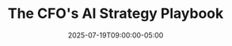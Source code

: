 ---
title: "The CFO's AI Strategy Playbook"
date: 2025-07-19T09:00:00-05:00
draft: false
description: "A comprehensive framework for CFOs and finance leaders to develop and implement a strategic AI roadmap for finance transformation."
slug: "cfo-ai-strategy-playbook"
tags: ["CFO strategy", "AI roadmap", "finance transformation", "strategic planning", "digital leadership"]
categories: ["Finance Leadership in the AI Era"]
series: ["Financial Leadership in the AI Era"]
series_order: 12
showToc: true
--- 